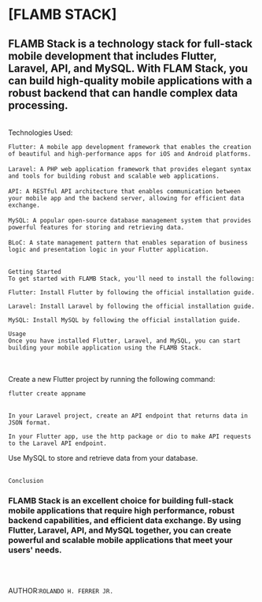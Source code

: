 <h1>[FLAMB STACK]</h1>

<h2 >FLAMB Stack is a technology stack for full-stack mobile development that includes Flutter, Laravel, API, and MySQL. With FLAM Stack, you can build high-quality mobile applications with a robust backend that can handle complex data processing.</h2>

<br/>
Technologies Used:

`Flutter: A mobile app development framework that enables the creation of beautiful and high-performance apps for iOS and Android platforms.`
<br/><br/>
`Laravel: A PHP web application framework that provides elegant syntax and tools for building robust and scalable web applications.`
<br/><br/>
`API: A RESTful API architecture that enables communication between your mobile app and the backend server, allowing for efficient data exchange.`
<br/><br/>
`MySQL: A popular open-source database management system that provides powerful features for storing and retrieving data.`
<br/><br/>
`BLoC: A state management pattern that enables separation of business logic and presentation logic in your Flutter application.`
<br/><br/>

```
Getting Started
To get started with FLAMB Stack, you'll need to install the following:

Flutter: Install Flutter by following the official installation guide.

Laravel: Install Laravel by following the official installation guide.

MySQL: Install MySQL by following the official installation guide.

Usage
Once you have installed Flutter, Laravel, and MySQL, you can start building your mobile application using the FLAMB Stack.
```

<br/><br/>
Create a new Flutter project by running the following command:

`flutter create appname `
<br/><br/>

`In your Laravel project, create an API endpoint that returns data in JSON format.`

`In your Flutter app, use the http package or dio to make API requests to the Laravel API endpoint.`

Use MySQL to store and retrieve data from your database.
<br><br/>

`Conclusion`
<h3>FLAMB Stack is an excellent choice for building full-stack mobile applications that require high performance, robust backend capabilities, and efficient data exchange. By using Flutter, Laravel, API, and MySQL together, you can create powerful and scalable mobile applications that meet your users' needs.</h3>
<br></br>

AUTHOR:`ROLANDO H. FERRER JR.`